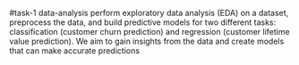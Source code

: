 #task-1 data-analysis
perform exploratory data analysis (EDA) on a dataset, preprocess the data, and build predictive models for two different tasks: classification (customer churn prediction) and regression (customer lifetime value prediction). We aim to gain insights from the data and create models that can make accurate predictions
